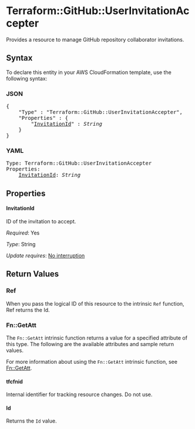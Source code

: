 # Terraform::GitHub::UserInvitationAccepter

Provides a resource to manage GitHub repository collaborator invitations.

## Syntax

To declare this entity in your AWS CloudFormation template, use the following syntax:

### JSON

<pre>
{
    "Type" : "Terraform::GitHub::UserInvitationAccepter",
    "Properties" : {
        "<a href="#invitationid" title="InvitationId">InvitationId</a>" : <i>String</i>
    }
}
</pre>

### YAML

<pre>
Type: Terraform::GitHub::UserInvitationAccepter
Properties:
    <a href="#invitationid" title="InvitationId">InvitationId</a>: <i>String</i>
</pre>

## Properties

#### InvitationId

ID of the invitation to accept.

_Required_: Yes

_Type_: String

_Update requires_: [No interruption](https://docs.aws.amazon.com/AWSCloudFormation/latest/UserGuide/using-cfn-updating-stacks-update-behaviors.html#update-no-interrupt)

## Return Values

### Ref

When you pass the logical ID of this resource to the intrinsic `Ref` function, Ref returns the Id.

### Fn::GetAtt

The `Fn::GetAtt` intrinsic function returns a value for a specified attribute of this type. The following are the available attributes and sample return values.

For more information about using the `Fn::GetAtt` intrinsic function, see [Fn::GetAtt](https://docs.aws.amazon.com/AWSCloudFormation/latest/UserGuide/intrinsic-function-reference-getatt.html).

#### tfcfnid

Internal identifier for tracking resource changes. Do not use.

#### Id

Returns the <code>Id</code> value.

